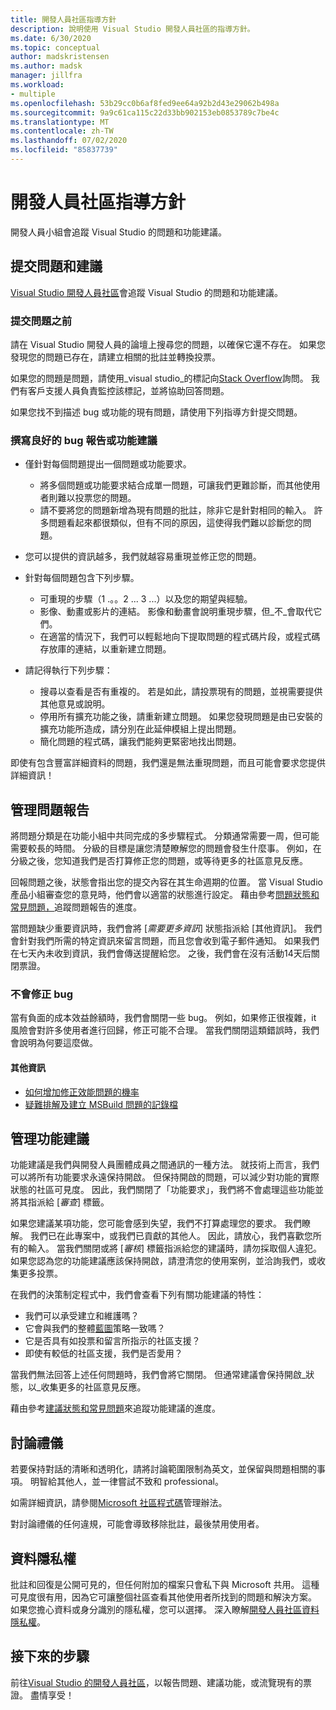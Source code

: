 ```yaml
---
title: 開發人員社區指導方針
description: 說明使用 Visual Studio 開發人員社區的指導方針。
ms.date: 6/30/2020
ms.topic: conceptual
author: madskristensen
ms.author: madsk
manager: jillfra
ms.workload:
- multiple
ms.openlocfilehash: 53b29cc0b6af8fed9ee64a92b2d43e29062b498a
ms.sourcegitcommit: 9a9c61ca115c22d33bb902153eb0853789c7be4c
ms.translationtype: MT
ms.contentlocale: zh-TW
ms.lasthandoff: 07/02/2020
ms.locfileid: "85837739"
---
```

# <a name="developer-community-guidelines"></a>開發人員社區指導方針

開發人員小組會追蹤 Visual Studio 的問題和功能建議。

## <a name="submitting-problems-and-suggestions"></a>提交問題和建議

[Visual Studio 開發人員社區](https://developercommunity.visualstudio.com/)會追蹤 Visual Studio 的問題和功能建議。

### <a name="before-submitting-an-issue"></a>提交問題之前

請在 Visual Studio 開發人員的論壇上搜尋您的問題，以確保它還不存在。 如果您發現您的問題已存在，請建立相關的批註並轉換投票。

如果您的問題是問題，請使用_visual studio_的標記向[Stack Overflow](https://stackoverflow.com/questions/tagged/visual-studio?tab=Newest)詢問。 我們有客戶支援人員負責監控該標記，並將協助回答問題。

如果您找不到描述 bug 或功能的現有問題，請使用下列指導方針提交問題。

### <a name="writing-a-good-bug-report-or-feature-suggestion"></a>撰寫良好的 bug 報告或功能建議

- 僅針對每個問題提出一個問題或功能要求。

  - 將多個問題或功能要求結合成單一問題，可讓我們更難診斷，而其他使用者則難以投票您的問題。
  - 請不要將您的問題新增為現有問題的批註，除非它是針對相同的輸入。 許多問題看起來都很類似，但有不同的原因，這使得我們難以診斷您的問題。

- 您可以提供的資訊越多，我們就越容易重現並修正您的問題。
- 針對每個問題包含下列步驟。

  - 可重現的步驟（1 .。。2 ... 3 ...）以及您的期望與經驗。
  - 影像、動畫或影片的連結。 影像和動畫會說明重現步驟，但_不_會取代它們。
  - 在適當的情況下，我們可以輕鬆地向下提取問題的程式碼片段，或程式碼存放庫的連結，以重新建立問題。

- 請記得執行下列步驟：

  - 搜尋以查看是否有重複的。 若是如此，請投票現有的問題，並視需要提供其他意見或說明。
  - 停用所有擴充功能之後，請重新建立問題。 如果您發現問題是由已安裝的擴充功能所造成，請分別在此延伸模組上提出問題。
  - 簡化問題的程式碼，讓我們能夠更緊密地找出問題。

即使有包含豐富詳細資料的問題，我們還是無法重現問題，而且可能會要求您提供詳細資訊！

## <a name="managing-problem-reports"></a>管理問題報告

將問題分類是在功能小組中共同完成的多步驟程式。 分類通常需要一周，但可能需要較長的時間。 分級的目標是讓您清楚瞭解您的問題會發生什麼事。 例如，在分級之後，您知道我們是否打算修正您的問題，或等待更多的社區意見反應。

回報問題之後，狀態會指出您的提交內容在其生命週期的位置。 當 Visual Studio 產品小組審查您的意見時，他們會以適當的狀態進行設定。 藉由參考[問題狀態和常見問題，](https://docs.microsoft.com/visualstudio/ide/report-a-problem)追蹤問題報告的進度。

當問題缺少重要資訊時，我們會將 [_需要更多資訊_] 狀態指派給 [其他資訊]。 我們會針對我們所需的特定資訊來留言問題，而且您會收到電子郵件通知。 如果我們在七天內未收到資訊，我們會傳送提醒給您。 之後，我們會在沒有活動14天后關閉票證。

### <a name="wont-fix-bugs"></a>不會修正 bug

當有負面的成本效益餘額時，我們會關閉一些 bug。 例如，如果修正很複雜，it 風險會對許多使用者進行回歸，修正可能不合理。 當我們關閉這類錯誤時，我們會說明為何要這麼做。

#### <a name="additional-information"></a>其他資訊

- [如何增加修正效能問題的機率](https://docs.microsoft.com/visualstudio/ide/how-to-increase-chances-of-performance-issue-being-fixed)
- [疑難排解及建立 MSBuild 問題的記錄檔](https://docs.microsoft.com/visualstudio/ide/msbuild-logs)

## <a name="managing-feature-suggestions"></a>管理功能建議

功能建議是我們與開發人員團體成員之間通訊的一種方法。 就技術上而言，我們可以將所有功能要求永遠保持開啟。 但保持開啟的問題，可以減少對功能的實際狀態的社區可見度。 因此，我們關閉了「功能要求」，我們將不會處理這些功能並將其指派給 [_審查_] 標籤。

如果您建議某項功能，您可能會感到失望，我們不打算處理您的要求。 我們瞭解。 我們已在此專案中，或我們已貢獻的其他人。 因此，請放心，我們喜歡您所有的輸入。 當我們關閉或將 [_審核_] 標籤指派給您的建議時，請勿採取個人違犯。 如果您認為您的功能建議應該保持開啟，請澄清您的使用案例，並洽詢我們，或收集更多投票。

在我們的決策制定程式中，我們會查看下列有關功能建議的特性：

- 我們可以承受建立和維護嗎？
- 它會與我們的整體[藍圖](https://docs.microsoft.com/visualstudio/productinfo/vs-roadmap)策略一致嗎？
- 它是否具有如投票和留言所指示的社區支援？
- 即使有較低的社區支援，我們是否愛用？

當我們無法回答上述任何問題時，我們會將它關閉。 但通常建議會保持開啟_狀態，以_收集更多的社區意見反應。

藉由參考[建議狀態和常見問題](https://docs.microsoft.com/visualstudio/ide/report-a-problem)來追蹤功能建議的進度。

## <a name="discussion-etiquette"></a>討論禮儀

若要保持對話的清晰和透明化，請將討論範圍限制為英文，並保留與問題相關的事項。 明智給其他人，並一律嘗試不致和 professional。

如需詳細資訊，請參閱[Microsoft 社區程式碼](https://answers.microsoft.com/page/codeofconduct)管理辦法。

對討論禮儀的任何違規，可能會導致移除批註，最後禁用使用者。

## <a name="data-privacy"></a>資料隱私權

批註和回復是公開可見的，但任何附加的檔案只會私下與 Microsoft 共用。 這種可見度很有用，因為它可讓整個社區查看其他使用者所找到的問題和解決方案。 如果您擔心資料或身分識別的隱私權，您可以選擇。 深入瞭解[開發人員社區資料隱私權](https://docs.microsoft.com/visualstudio/ide/developer-community-privacy)。

## <a name="next-steps"></a>接下來的步驟

前往[Visual Studio 的開發人員社區](https://developercommunity.visualstudio.com/)，以報告問題、建議功能，或流覽現有的票證。 盡情享受！
